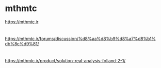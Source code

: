# mthmtc
https://mthmtc.ir

#
https://mthmtc.ir/forums/discussion/%d8%aa%d8%b9%d8%a7%d8%b1%db%8c%d9%81/
#
https://mthmtc.ir/product/solution-real-analysis-folland-2-1/
